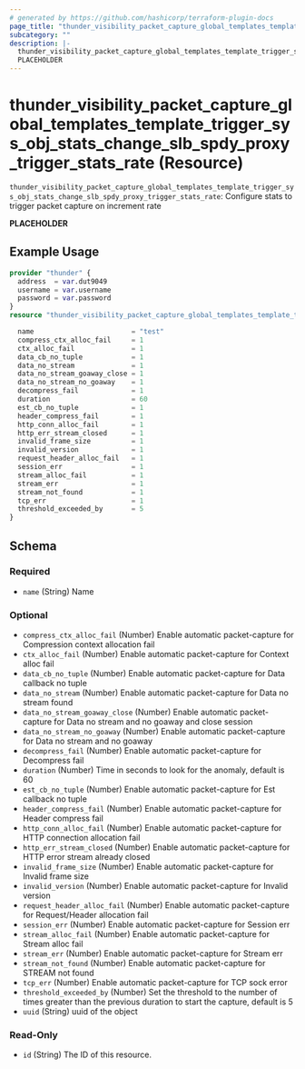 ```yaml
---
# generated by https://github.com/hashicorp/terraform-plugin-docs
page_title: "thunder_visibility_packet_capture_global_templates_template_trigger_sys_obj_stats_change_slb_spdy_proxy_trigger_stats_rate Resource - terraform-provider-thunder"
subcategory: ""
description: |-
  thunder_visibility_packet_capture_global_templates_template_trigger_sys_obj_stats_change_slb_spdy_proxy_trigger_stats_rate: Configure stats to trigger packet capture on increment rate
  PLACEHOLDER
---
```


# thunder_visibility_packet_capture_global_templates_template_trigger_sys_obj_stats_change_slb_spdy_proxy_trigger_stats_rate (Resource)

`thunder_visibility_packet_capture_global_templates_template_trigger_sys_obj_stats_change_slb_spdy_proxy_trigger_stats_rate`: Configure stats to trigger packet capture on increment rate

__PLACEHOLDER__

## Example Usage

```terraform
provider "thunder" {
  address  = var.dut9049
  username = var.username
  password = var.password
}
resource "thunder_visibility_packet_capture_global_templates_template_trigger_sys_obj_stats_change_slb_spdy_proxy_trigger_stats_rate" "thunder_visibility_packet_capture_global_templates_template_trigger_sys_obj_stats_change_slb_spdy_proxy_trigger_stats_rate" {

  name                        = "test"
  compress_ctx_alloc_fail     = 1
  ctx_alloc_fail              = 1
  data_cb_no_tuple            = 1
  data_no_stream              = 1
  data_no_stream_goaway_close = 1
  data_no_stream_no_goaway    = 1
  decompress_fail             = 1
  duration                    = 60
  est_cb_no_tuple             = 1
  header_compress_fail        = 1
  http_conn_alloc_fail        = 1
  http_err_stream_closed      = 1
  invalid_frame_size          = 1
  invalid_version             = 1
  request_header_alloc_fail   = 1
  session_err                 = 1
  stream_alloc_fail           = 1
  stream_err                  = 1
  stream_not_found            = 1
  tcp_err                     = 1
  threshold_exceeded_by       = 5
}
```

<!-- schema generated by tfplugindocs -->
## Schema

### Required

- `name` (String) Name

### Optional

- `compress_ctx_alloc_fail` (Number) Enable automatic packet-capture for Compression context allocation fail
- `ctx_alloc_fail` (Number) Enable automatic packet-capture for Context alloc fail
- `data_cb_no_tuple` (Number) Enable automatic packet-capture for Data callback no tuple
- `data_no_stream` (Number) Enable automatic packet-capture for Data no stream found
- `data_no_stream_goaway_close` (Number) Enable automatic packet-capture for Data no stream and no goaway and close session
- `data_no_stream_no_goaway` (Number) Enable automatic packet-capture for Data no stream and no goaway
- `decompress_fail` (Number) Enable automatic packet-capture for Decompress fail
- `duration` (Number) Time in seconds to look for the anomaly, default is 60
- `est_cb_no_tuple` (Number) Enable automatic packet-capture for Est callback no tuple
- `header_compress_fail` (Number) Enable automatic packet-capture for Header compress fail
- `http_conn_alloc_fail` (Number) Enable automatic packet-capture for HTTP connection allocation fail
- `http_err_stream_closed` (Number) Enable automatic packet-capture for HTTP error stream already closed
- `invalid_frame_size` (Number) Enable automatic packet-capture for Invalid frame size
- `invalid_version` (Number) Enable automatic packet-capture for Invalid version
- `request_header_alloc_fail` (Number) Enable automatic packet-capture for Request/Header allocation fail
- `session_err` (Number) Enable automatic packet-capture for Session err
- `stream_alloc_fail` (Number) Enable automatic packet-capture for Stream alloc fail
- `stream_err` (Number) Enable automatic packet-capture for Stream err
- `stream_not_found` (Number) Enable automatic packet-capture for STREAM not found
- `tcp_err` (Number) Enable automatic packet-capture for TCP sock error
- `threshold_exceeded_by` (Number) Set the threshold to the number of times greater than the previous duration to start the capture, default is 5
- `uuid` (String) uuid of the object

### Read-Only

- `id` (String) The ID of this resource.


